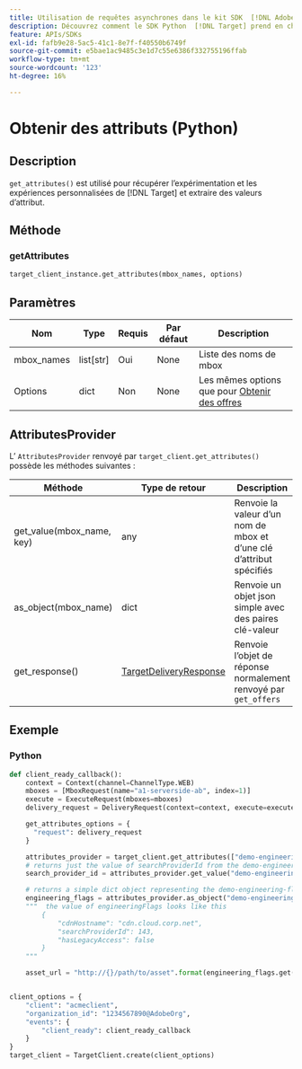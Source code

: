 ```yaml
---
title: Utilisation de requêtes asynchrones dans le kit SDK  [!DNL Adobe Target] Python
description: Découvrez comment le SDK Python  [!DNL Target] prend en charge les requêtes asynchrones, ce qui peut réduire le temps cible effectif à zéro.
feature: APIs/SDKs
exl-id: fafb9e28-5ac5-41c1-8e7f-f40550b6749f
source-git-commit: e5bae1ac9485c3e1d7c55e6386f332755196ffab
workflow-type: tm+mt
source-wordcount: '123'
ht-degree: 16%

---
```


# Obtenir des attributs (Python)

## Description

`get_attributes()` est utilisé pour récupérer l’expérimentation et les expériences personnalisées de [!DNL Target] et extraire des valeurs d’attribut.


## Méthode

### getAttributes

```python {line-numbers="true"}
target_client_instance.get_attributes(mbox_names, options)
```

## Paramètres

| Nom | Type | Requis | Par défaut | Description |
| --- | --- | --- | --- | --- |
| mbox_names | list[str] | Oui | None | Liste des noms de mbox |
| Options | dict | Non | None | Les mêmes options que pour [Obtenir des offres](get-offers.md) |

## AttributesProvider

L’ `AttributesProvider` renvoyé par `target_client.get_attributes()` possède les méthodes suivantes :

| Méthode | Type de retour | Description |
| --- | --- | --- |
| get_value(mbox_name, key) | any | Renvoie la valeur d’un nom de mbox et d’une clé d’attribut spécifiés |
| as_object(mbox_name) | dict | Renvoie un objet json simple avec des paires clé-valeur |
| get_response() | [TargetDeliveryResponse](https://github.com/adobe/target-python-sdk/blob/main/target_python_sdk/types/target_delivery_response.py) | Renvoie l’objet de réponse normalement renvoyé par `get_offers` |

## Exemple

### Python

```python {line-numbers="true"}
def client_ready_callback():
    context = Context(channel=ChannelType.WEB)
    mboxes = [MboxRequest(name="a1-serverside-ab", index=1)]
    execute = ExecuteRequest(mboxes=mboxes)
    delivery_request = DeliveryRequest(context=context, execute=execute)

    get_attributes_options = {
      "request": delivery_request
    }

    attributes_provider = target_client.get_attributes(["demo-engineering-flags"], get_attributes_options)
    # returns just the value of searchProviderId from the demo-engineering-flags mbox offer
    search_provider_id = attributes_provider.get_value("demo-engineering-flags", "searchProviderId")

    # returns a simple dict object representing the demo-engineering-flags mbox offer
    engineering_flags = attributes_provider.as_object("demo-engineering-flags")
    """  the value of engineeringFlags looks like this
        {
            "cdnHostname": "cdn.cloud.corp.net",
            "searchProviderId": 143,
            "hasLegacyAccess": false
        }
    """

    asset_url = "http://{}/path/to/asset".format(engineering_flags.get("cdnHostname"))


client_options = {
    "client": "acmeclient",
    "organization_id": "1234567890@AdobeOrg",
    "events": {
        "client_ready": client_ready_callback
    }
}
target_client = TargetClient.create(client_options)
```
